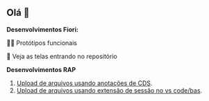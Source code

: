 ## Olá 👋

**Desenvolvimentos Fiori:**

👩‍💻 Protótipos funcionais 

🧙 Veja as telas entrando no repositório


**Desenvolvimentos RAP** 
1. [Upload de arquivos usando anotações de CDS](UploadFileWithAnnotationsRAP ).
2. [Upload de arquivos usando extensão de sessão no vs code/bas](UploadFileWithSectionExtensionRAP).

